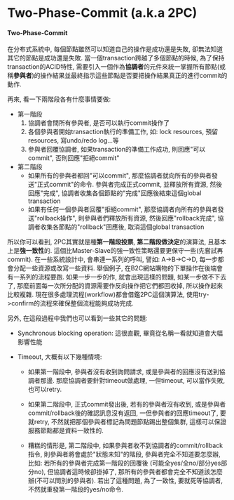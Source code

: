 # Two-Phase-Commit \(a.k.a 2PC\)

#### Two-Phase-Commit

在分布式系統中, 每個節點雖然可以知道自己的操作是成功還是失敗, 卻無法知道其它的節點是成功還是失敗. 當一個transaction跨越了多個節點的時候, 為了保持transaction的ACID特性, 需要引入一個作為**協調者**的元件來統一掌握所有節點\(或稱**參與者**\)的操作結果並最終指示這些節點是否要把操作結果真正的進行commit的動作.

再來, 看一下兩階段各有什麼事情要做:

* 第一階段
  1. 協調者會問所有參與者, 是否可以執行commit操作了
  2. 各個參與者開始transaction執行的準備工作, 如: lock resources, 預留resources, 寫undo/redo log...等
  3. 參與者回覆協調者, 如果transaction的準備工作成功, 則回應"可以commit", 否則回應"拒絕commit"
* 第二階段
  * 如果所有的參與者都回"可以commit", 那麼協調者就向所有的參與者發送"正式commit"的命令. 參與者完成正式commit, 並釋放所有資源, 然後回應"完成", 協調者收集各個節點的"完成"回應後結束這個global transaction
  * 如果有任何一個參與者回覆"拒絕commit", 那麼協調者向所有的參與者發送"rollback操作", 則參與者們釋放所有資源, 然後回應"rollback完成", 協調者收集各節點的"rollback"回應後, 取消這個global transaction

所以你可以看到, 2PC其實就是種**第一階段投票**, **第二階段做決定**的演算法, 且基本上是**強一致性**的. 這個比Master-Slave的強一致性策略還要更保守一些\(先嘗試再commit\). 在一些系統設計中, 會串連一系列的呼叫, 譬如: A-&gt;B-&gt;C-&gt;D, 每一步都會分配一些資源或改寫一些資料. 舉個例子, 在B2C網站購物的下單操作在後端會有一系列的流程要跑. 如果一步一步的作, 就會出現這樣的問題, 如某一步做不下去了, 那麼前面每一次所分配的資源需要作反向操作把它們都回收掉, 所以操作起來比較複雜. 現在很多處理流程\(workflow\)都會借鑑2PC這個演算法, 使用try-&gt;confirm的流程來確保整個流程能夠成功完成.

另外, 在這段過程中我們也可以看到一些其它的問題:

* Synchronous blocking operation: 這很直觀, 畢竟從名稱一看就知道會大幅影響性能
* Timeout, 大概有以下幾種情境:

  * 如果第一階段中, 參與者沒有收到詢問請求, 或是參與者的回應沒有送到協調者那邊. 那麼協調者要針對timeout做處理, 一但timeout, 可以當作失敗, 也可以retry.

  * 如果第二階段中, 正式commit發出後, 若有的參與者沒有收到, 或是參與者commit/rollback後的確認訊息沒有返回, 一但參與者的回應timeout了, 要就retry, 不然就把那個參與者標記為問題節點踢出整個集群, 這樣可以保證服務節點都是資料一致性的.

  * 糟糕的情形是, 第二階段中, 如果參與者收不到協調者的commit/rollback指令, 則參與者將會處於"狀態未知"的階段, 參與者完全不知道要怎麼辦, 比如: 若所有的參與者完成第一階段的回覆後 \(可能全yes/全no/部分yes部分no\), 但協調者這時候卻掛掉了, 那所有的參與者都會完全不知道該怎麼辦\(不可以問別的參與者\). 若出了這種問題, 為了一致性, 要就死等協調者, 不然就重發第一階段的yes/no命令.



